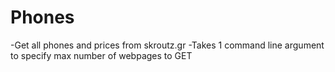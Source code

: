 # Phones

-Get all phones and prices from skroutz.gr
-Takes 1 command line argument to specify max number of webpages to GET
